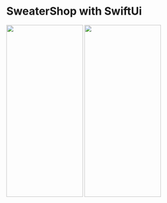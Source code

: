 # SweaterShop with SwiftUi

<img src="https://github.com/daveotengo/SweaterShop/assets/30934250/8ef359ae-7f85-49e1-b6ab-1183eb027e08" width="200" height="450" />
<img src="https://github.com/daveotengo/SweaterShop/assets/30934250/cb58e652-379c-42d7-a104-9f34c50acacf" width="200" height="450" />

